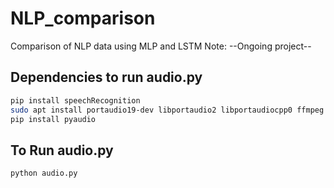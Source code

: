# NLP_comparison
Comparison of NLP data using MLP and LSTM
Note: --Ongoing project--

## Dependencies to run audio.py

```bash
pip install speechRecognition
sudo apt install portaudio19-dev libportaudio2 libportaudiocpp0 ffmpeg
pip install pyaudio
```
## To Run audio.py

```bash
python audio.py
```
